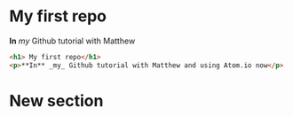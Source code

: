 # My first repo

**In** _my_ Github tutorial with Matthew

```html
<h1> My first repo</h1>
<p>**In** _my_ Github tutorial with Matthew and using Atom.io now</p>

```

# New section

